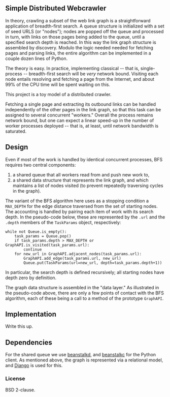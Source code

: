 Simple Distributed Webcrawler
-----------------------------

In theory, crawling a subset of the web link graph is a straightforward
application of breadth-first search. A queue structure is initialized with
a set of seed URLS (or "nodes"); nodes are popped off the queue and processed
in turn, with links on those pages being added to the queue, until a specified
search depth is reached. In this way the link graph structure is assembled by
discovery. Modulo the logic needed needed for fetching pages and parsing links,
the entire algorithm can be implemented in a couple dozen lines of Python.

The theory is easy. In practice, implementing classical -- that is, single-process
-- breadth-first search will be _very_ network bound. Visiting each node entails
resolving and fetching a page from the Internet, and about 99% of the CPU time
will be spent waiting on this.

This project is a toy model of a distributed crawler.

Fetching a single page and extracting its outbound links can be handled
independently of the other pages in the link graph, so that this task can be
assigned to several concurrent "workers." Overall the process remains network
bound, but one can expect a linear speed-up in the number of worker
processes deployed -- that is, at least, until network bandwidth is saturated.

## Design

Even if most of the work is handled by identical concurrent processes, BFS
requires two central components:

1. a shared queue that all workers read from and push new work to,
2. a shared data structure that represents the link graph, and which maintains
a list of nodes visited (to prevent repeatedly traversing cycles in the graph).

The variant of the BFS algorithm here uses as a stopping condition a `MAX_DEPTH`
for the edge distance traversed from the set of starting nodes. The accounting
is handled by pairing each item of work with its search depth. In the pseudo-code
below, these are represented by the `.url` and the `.depth` members of the
`TaskParams` object, respectively:

    while not Queue.is_empty():
        task_params = Queue.pop()
        if task_params.depth > MAX_DEPTH or GraphAPI.is_visited(task_params.url):
            continue
        for new_url in GraphAPI.adjacent_nodes(task_params.url):
            GraphAPI.add_edge(task_params.url, new_url)
            Queue.put(TaskParams(url=new_url, depth=task_params.depth+1))

In particular, the search depth is defined recursively; all starting nodes
have depth zero by definition.

The graph data structure is assembled in the "data layer." As illustrated in the
pseudo-code above, there are only a few points of contact with the BFS algorithm,
each of these being a call to a method of the prototype `GraphAPI`.


## Implementation

Write this up.

## Dependencies

For the shared queue we use [beanstalkd](https://kr.github.io/beanstalkd/),
and [beanstalkc](https://github.com/earl/beanstalkc/) for the Python client.
As mentioned above, the graph is represented via a relational model, and
[Django](https://www.djangoproject.com/) is used for this.


### License

BSD 2-clause.
